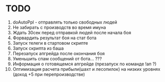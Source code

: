 # TODO #
1. doAutoPpl - отправлять только свободных людей
2. Не забирать с производств во время имуна
3. Ждать 30сек перед отправкой людей после начала боя
4. Форвардить результат боя на стат бота
5. Запуск телеги в стартовом скрипте
6. Запуск скрипта из баша
7. Перезапуск апгрейда после окончания боя
8. Уменьшить спам сообщений от бота... ???
9. Информация о готовящемся апгрейде (презапуск по команде !ап ?)
10. Оптимизация расчета прибыли(шахт и лесопилок) на низких уровнях (доход +5 при перепроизводстве)